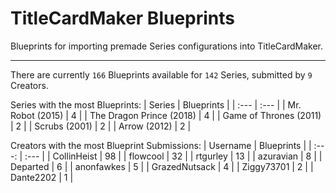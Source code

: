 # TitleCardMaker Blueprints

Blueprints for importing premade Series configurations into TitleCardMaker.

---

There are currently `166` Blueprints available for `142` Series, submitted by `9` Creators.

Series with the most Blueprints:
| Series | Blueprints |
| :--- | :--- |
| Mr. Robot (2015) | 4 |
| The Dragon Prince (2018) | 4 |
| Game of Thrones (2011) | 2 |
| Scrubs (2001) | 2 |
| Arrow (2012) | 2 |

Creators with the most Blueprint Submissions:
| Username | Blueprints |
| :---: | :--- |
| CollinHeist | 98 |
| flowcool | 32 |
| rtgurley | 13 |
| azuravian | 8 |
| Departed | 6 |
| anonfawkes | 5 |
| GrazedNutsack | 4 |
| Ziggy73701 | 2 |
| Dante2202 | 1 |

